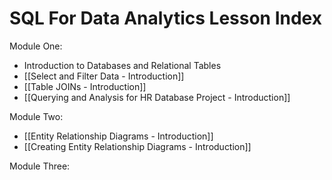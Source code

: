 # SQL For Data Analytics Lesson Index

Module One:
- Introduction to Databases and Relational Tables
- [[Select and Filter Data - Introduction]]
- [[Table JOINs - Introduction]]
- [[Querying and Analysis for HR Database Project - Introduction]]

Module Two:
- [[Entity Relationship Diagrams - Introduction]]
- [[Creating Entity Relationship Diagrams - Introduction]]

Module Three: